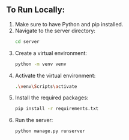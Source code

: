 ## To Run Locally:
1. Make sure to have Python and pip installed.
2. Navigate to the server directory:
    ```bash
    cd server
    ```
3. Create a virtual environment:
    ```bash
    python -m venv venv
    ```
4. Activate the virtual environment:
    ```bash
    .\venv\Scripts\activate
    ```
5. Install the required packages:
    ```bash
    pip install -r requirements.txt
    ```
6. Run the server:
    ```bash
    python manage.py runserver
    ```